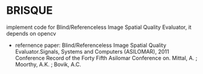 # BRISQUE
implement code for Blind/Referenceless Image Spatial Quality Evaluator, it depends on opencv

* refernence paper:
Blind/Referenceless Image Spatial Quality Evaluator.Signals, Systems and Computers (ASILOMAR), 2011 Conference Record of the Forty Fifth Asilomar Conference on.
Mittal, A. ; Moorthy, A.K. ; Bovik, A.C.
